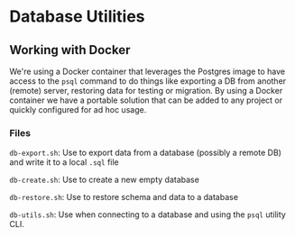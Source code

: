 # Database Utilities

## Working with Docker

We're using a Docker container that leverages the Postgres image to have access to the `psql` command to do things like exporting a DB from another (remote) server, restoring data for testing or migration. By using a Docker container we have a portable solution that can be added to any project or quickly configured for ad hoc usage.

### Files

`db-export.sh`: Use to export data from a database (possibly a remote DB) and write it to a local `.sql` file

`db-create.sh`: Use to create a new empty database

`db-restore.sh`: Use to restore schema and data to a database

`db-utils.sh`: Use when connecting to a database and using the `psql` utility CLI.
